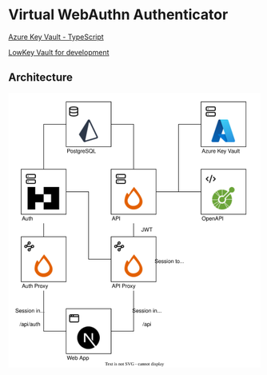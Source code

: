 # Virtual WebAuthn Authenticator

[Azure Key Vault - TypeScript](https://learn.microsoft.com/en-us/azure/key-vault/secrets/quick-create-node?tabs=azure-cli%2Cwindows&pivots=programming-language-typescript)

[LowKey Vault for development](https://github.com/nagyesta/lowkey-vault)

## Architecture

![Architecture](.architecture/export/architecture.svg)
